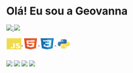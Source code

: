 # Olá! Eu sou a Geovanna
<div>
  <a href="https://github.com/geowzinea">
  <img height="180cm" src="https://github-readme-stats.vercel.app/api?username=geowzinea&show_icons=true&theme=dracula&include_all_commits=true&count_private-true"/>
     <img height="180cm" src="https://github-readme-stats.vercel.app/api/top-langs/?username=geowzinea&layout=compact&langs_count=16&theme=dracula"/>
</div>
<div style="display: inline_block"><br>
  <img align="center" alt="Geow-Js" height="30" width="40" src="https://raw.githubusercontent.com/devicons/devicon/master/icons/javascript/javascript-plain.svg">
  <img align="center" alt="Geow-HTML" height="30" width="40" src="https://raw.githubusercontent.com/devicons/devicon/master/icons/html5/html5-original.svg">
  <img align="center" alt="Geow-CSS" height="30" width="40" src="https://raw.githubusercontent.com/devicons/devicon/master/icons/css3/css3-original.svg">
  <img align="center" alt="Geow-Python" height="30" width="40" src="https://raw.githubusercontent.com/devicons/devicon/master/icons/python/python-original.svg">

  ##
<div> 
  <a href="https://www.youtube.com/@geowss" target="_blank"><img src="https://img.shields.io/badge/YouTube-FF0000?style=for-the-badge&logo=youtube&logoColor=white" target="_blank"></a>
  <a href="https://www.instagram.com/geoxvnna/" target="_blank"><img src="https://img.shields.io/badge/-Instagram-%23E4405F?style=for-the-badge&logo=instagram&logoColor=white" target="_blank"></a>
  <a href = "mailto:geowalves@gmail.com"><img src="https://img.shields.io/badge/-Gmail-%23333?style=for-the-badge&logo=gmail&logoColor=white" target="_blank"></a>
  <a href="https://www.linkedin.com/in/geovanna-alves-539963192/" target="_blank"><img src="https://img.shields.io/badge/-LinkedIn-%230077B5?style=for-the-badge&logo=linkedin&logoColor=white" target="_blank"></a> 
  
</div>
 
